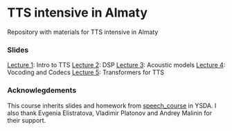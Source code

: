 # TTS intensive in Almaty
Repository with materials for TTS intensive in Almaty

### Slides

[Lecture 1](https://docs.google.com/presentation/d/160qHHjp4K71XEQ9priE6qezmvGKxHN64osUD-leMZU0/edit?usp=sharing): Intro to TTS
[Lecture 2](https://docs.google.com/presentation/d/1rQeZyW-FW4JIFWmogWJX0LrE2-WD567FWKqWmIbGwyw/edit?usp=sharing): DSP
[Lecture 3](https://docs.google.com/presentation/d/1X2_jldu5xuLql_6VjgC9BoIFQrhq0KG5Ew6Iv2jX8Ig/edit?usp=sharing): Acoustic models
[Lecture 4](https://docs.google.com/presentation/d/1KfRpLs_4HTtZKOyUzvNkE-L6jVoiW5k6tld36hAooLs/edit?usp=sharing): Vocoding and Codecs
[Lecture 5](https://docs.google.com/presentation/d/1wMuvdUik3umls6qS7Ph9Oyhi3B274I2wZpMyI4AUm8E/edit?usp=sharing): Transformers for TTS

### Acknowlegdements

This course inherits slides and homework from [speech_course](https://github.com/yandexdataschool/speech_course) in YSDA.
I also thank Evgenia Elistratova, Vladimir Platonov and Andrey Malinin for their support.